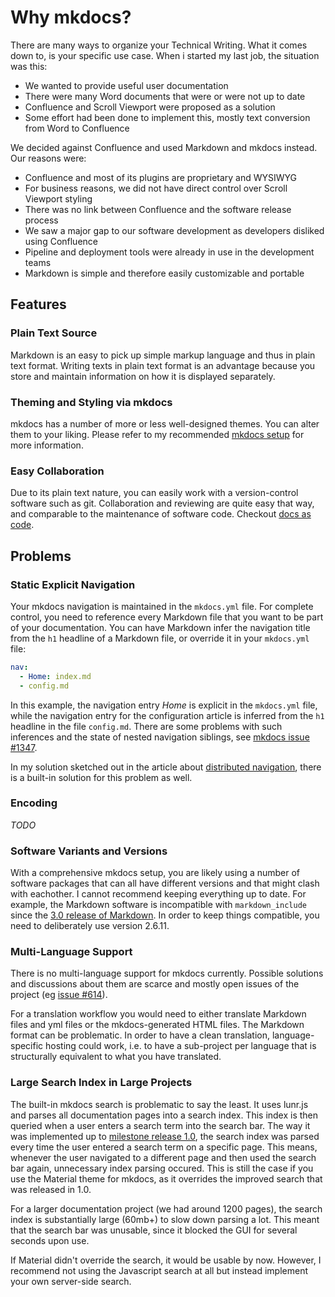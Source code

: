 # Why mkdocs?

There are many ways to organize your Technical Writing.
What it comes down to, is your specific use case.
When i started my last job, the situation was this:

* We wanted to provide useful user documentation
* There were many Word documents that were or were not up to date
* Confluence and Scroll Viewport were proposed as a solution
* Some effort had been done to implement this, mostly text conversion from Word to Confluence

We decided against Confluence and used Markdown and mkdocs instead.
Our reasons were:

* Confluence and most of its plugins are proprietary and WYSIWYG
* For business reasons, we did not have direct control over Scroll Viewport styling
* There was no link between Confluence and the software release process
* We saw a major gap to our software development as developers disliked using Confluence
* Pipeline and deployment tools were already in use in the development teams
* Markdown is simple and therefore easily customizable and portable

## Features

### Plain Text Source

Markdown is an easy to pick up simple markup language and thus in plain text format.
Writing texts in plain text format is an advantage because you store and maintain information on how it is displayed separately.

### Theming and Styling via mkdocs

mkdocs has a number of more or less well-designed themes.
You can alter them to your liking.
Please refer to my recommended [mkdocs setup](config.md) for more information.

### Easy Collaboration

Due to its plain text nature, you can easily work with a version-control software such as git.
Collaboration and reviewing are quite easy that way, and comparable to the maintenance of software code.
Checkout [docs as code](http://www.writethedocs.org/guide/docs-as-code/).

## Problems

### Static Explicit Navigation

Your mkdocs navigation is maintained in the `mkdocs.yml` file.
For complete control, you need to reference every Markdown file that you want to be part of your documentation.
You can have Markdown infer the navigation title from the `h1` headline of a Markdown file, or override it in your `mkdocs.yml` file:

``` yaml
nav:
  - Home: index.md
  - config.md
```

In this example, the navigation entry *Home* is explicit in the `mkdocs.yml` file, while the navigation entry for the configuration article is inferred from the `h1` headline in the file `config.md`.
There are some problems with such inferences and the state of nested navigation siblings, see [mkdocs issue #1347](https://github.com/mkdocs/mkdocs/issues/1347).

In my solution sketched out in the article about [distributed navigation](nav.md), there is a built-in solution for this problem as well.

### Encoding

*TODO*

### Software Variants and Versions

With a comprehensive mkdocs setup, you are likely using a number of software packages that can all have different versions and that might clash with eachother.
I cannot recommend keeping everything up to date.
For example, the Markdown software is incompatible with `markdown_include` since the [3.0 release of Markdown](https://libraries.io/pypi/Markdown/3.0).
In order to keep things compatible, you need to deliberately use version 2.6.11.

### Multi-Language Support

There is no multi-language support for mkdocs currently.
Possible solutions and discussions about them are scarce and mostly open issues of the project (eg [issue #614](https://github.com/mkdocs/mkdocs/issues/617)).

For a translation workflow you would need to either translate Markdown files and yml files or the mkdocs-generated HTML files.
The Markdown format can be problematic.
In order to have a clean translation, language-specific hosting could work, i.e. to have a sub-project per language that is structurally equivalent to what you have translated.

### Large Search Index in Large Projects

The built-in mkdocs search is problematic to say the least.
It uses lunr.js and parses all documentation pages into a search index.
This index is then queried when a user enters a search term into the search bar.
The way it was implemented up to [milestone release 1.0](https://www.mkdocs.org/about/release-notes/#version-10-2018-08-03), the search index was parsed every time the user entered a search term on a specific page.
This means, whenever the user navigated to a different page and then used the search bar again, unnecessary index parsing occured.
This is still the case if you use the Material theme for mkdocs, as it overrides the improved search that was released in 1.0.

For a larger documentation project (we had around 1200 pages), the search index is substantially large (60mb+) to slow down parsing a lot.
This meant that the search bar was unusable, since it blocked the GUI for several seconds upon use.

If Material didn't override the search, it would be usable by now. However, I recommend not using the Javascript search at all but instead implement your own server-side search.